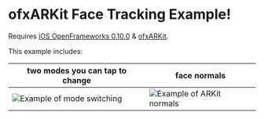 # ofxARKit Face Tracking Example!

Requires [iOS OpenFrameworks 0.10.0](https://openframeworks.cc/download/) & [ofxARKit](https://github.com/sortofsleepy/ofxARKit).

This example includes:

| two modes you can tap to change  | face normals |
| ------------- | ------------- |
| ![Example of mode switching](https://media.giphy.com/media/tZqtAFwqcT8Y7HjyFR/giphy.gif)  | ![Example of ARKit normals](http://media.giphy.com/media/PPW3q1LHwT36ko8IFl/giphy.gif) |
